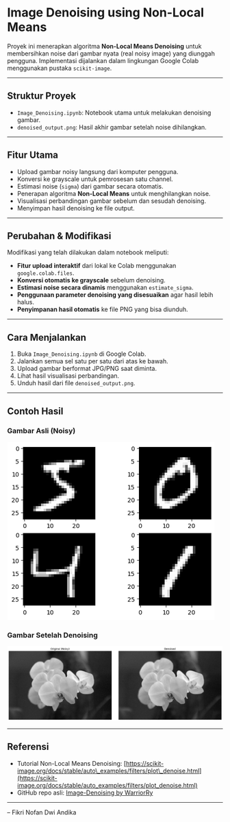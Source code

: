 #  Image Denoising using Non-Local Means

Proyek ini menerapkan algoritma **Non-Local Means Denoising** untuk membersihkan noise dari gambar nyata (real noisy image) yang diunggah pengguna. Implementasi dijalankan dalam lingkungan Google Colab menggunakan pustaka `scikit-image`.

---

## Struktur Proyek

* `Image_Denoising.ipynb`: Notebook utama untuk melakukan denoising gambar.
* `denoised_output.png`: Hasil akhir gambar setelah noise dihilangkan.

---

##  Fitur Utama

* Upload gambar noisy langsung dari komputer pengguna.
* Konversi ke grayscale untuk pemrosesan satu channel.
* Estimasi noise (`sigma`) dari gambar secara otomatis.
* Penerapan algoritma **Non-Local Means** untuk menghilangkan noise.
* Visualisasi perbandingan gambar sebelum dan sesudah denoising.
* Menyimpan hasil denoising ke file output.

---

##  Perubahan & Modifikasi

Modifikasi yang telah dilakukan dalam notebook meliputi:

*  **Fitur upload interaktif** dari lokal ke Colab menggunakan `google.colab.files`.
*  **Konversi otomatis ke grayscale** sebelum denoising.
*  **Estimasi noise secara dinamis** menggunakan `estimate_sigma`.
*  **Penggunaan parameter denoising yang disesuaikan** agar hasil lebih halus.
*  **Penyimpanan hasil otomatis** ke file PNG yang bisa diunduh.

---

##  Cara Menjalankan

1. Buka `Image_Denoising.ipynb` di Google Colab.
2. Jalankan semua sel satu per satu dari atas ke bawah.
3. Upload gambar berformat JPG/PNG saat diminta.
4. Lihat hasil visualisasi perbandingan.
5. Unduh hasil dari file `denoised_output.png`.

---

##  Contoh Hasil

### Gambar Asli (Noisy)

![Original](gambar_asli.png)

### Gambar Setelah Denoising

![Denoised](gambar_modifikasi.png)

---

##  Referensi

* Tutorial Non-Local Means Denoising: [https://scikit-image.org/docs/stable/auto\_examples/filters/plot\_denoise.html](https://scikit-image.org/docs/stable/auto_examples/filters/plot_denoise.html)
* GitHub repo asli: [Image-Denoising by WarriorRy](https://github.com/WarriorRy/Image-Denoising)

---

– Fikri Nofan Dwi Andika
